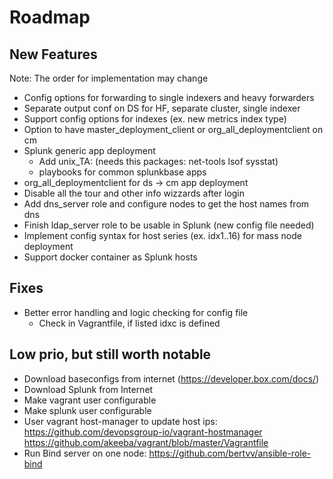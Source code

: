 # Roadmap

## New Features

Note: The order for implementation may change

* Config options for forwarding to single indexers and heavy forwarders
* Separate output conf on DS for HF, separate cluster, single indexer
* Support config options for indexes (ex. new metrics index type)
* Option to have master_deployment_client or org_all_deploymentclient on cm
* Splunk generic app deployment
  * Add unix_TA: (needs this packages: net-tools lsof sysstat)
  * playbooks for common splunkbase apps
* org_all_deploymentclient for ds -> cm app deployment
* Disable all the tour and other info wizzards after login
* Add dns_server role and configure nodes to get the host names from dns
* Finish ldap_server role to be usable in Splunk (new config file needed)
* Implement config syntax for host series (ex. idx1..16) for mass node deployment
* Support docker container as Splunk hosts

## Fixes

* Better error handling and logic checking for config file
  * Check in Vagrantfile, if listed idxc is defined

## Low prio, but still worth notable

* Download baseconfigs from internet (https://developer.box.com/docs/)
* Download Splunk from Internet
* Make vagrant user configurable
* Make splunk user configurable
* User vagrant host-manager to update host ips: https://github.com/devopsgroup-io/vagrant-hostmanager https://github.com/akeeba/vagrant/blob/master/Vagrantfile
* Run Bind server on one node: https://github.com/bertvv/ansible-role-bind
